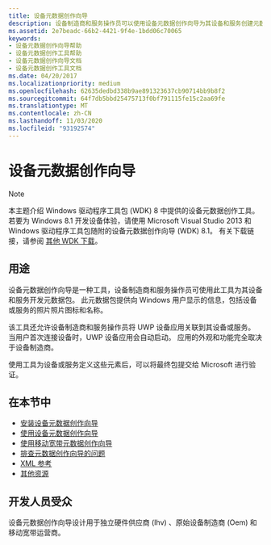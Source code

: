 ```yaml
---
title: 设备元数据创作向导
description: 设备制造商和服务操作员可以使用设备元数据创作向导为其设备和服务创建元数据包。
ms.assetid: 2e7beadc-66b2-4421-9f4e-1bdd06c70065
keywords:
- 设备元数据创作向导帮助
- 设备元数据创作工具帮助
- 设备元数据创作向导文档
- 设备元数据创作工具文档
ms.date: 04/20/2017
ms.localizationpriority: medium
ms.openlocfilehash: 62635dedbd338b9ae891323637cb90714bb9b8f2
ms.sourcegitcommit: 64f7db5bbd25475713f0bf791115fe15c2aa69fe
ms.translationtype: MT
ms.contentlocale: zh-CN
ms.lasthandoff: 11/03/2020
ms.locfileid: "93192574"
---
```

# <a name="device-metadata-authoring-wizard"></a>设备元数据创作向导

>[!NOTE]
>本主题介绍 Windows 驱动程序工具包 (WDK) 8 中提供的设备元数据创作工具。 若要为 Windows 8.1 开发设备体验，请使用 Microsoft Visual Studio 2013 和 Windows 驱动程序工具包随附的设备元数据创作向导 (WDK) 8.1。 有关下载链接，请参阅 [其他 WDK 下载](../other-wdk-downloads.md)。

## <a name="purpose"></a>用途

设备元数据创作向导是一种工具，设备制造商和服务操作员可使用此工具为其设备和服务开发元数据包。 此元数据包提供向 Windows 用户显示的信息，包括设备或服务的照片照片图标和名称。

该工具还允许设备制造商和服务操作员将 UWP 设备应用关联到其设备或服务。 当用户首次连接设备时，UWP 设备应用会自动启动。 应用的外观和功能完全取决于设备制造商。

使用工具为设备或服务定义这些元素后，可以将最终包提交给 Microsoft 进行验证。

## <a name="in-this-section"></a>在本节中

- [安装设备元数据创作向导](installing-the-device-metadata-authoring-wizard.md)
- [使用设备元数据创作向导](using-the-authoring-tool.md)
- [使用移动宽带元数据创作向导](using-the-mobile-broadband-tool.md)
- [排查元数据创作向导的问题](troubleshooting.md)
- [XML 参考](xml-reference.md)
- [其他资源](additional-resources.md)

## <a name="developer-audience"></a>开发人员受众

设备元数据创作向导设计用于独立硬件供应商 (Ihv) 、原始设备制造商 (Oem) 和移动宽带运营商。
